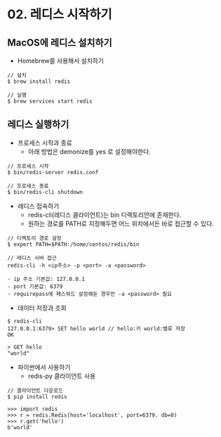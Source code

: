 # 02. 레디스 시작하기

## MacOS에 레디스 설치하기

- Homebrew를 사용해서 설치하기
```
// 설치
$ brew install redis

// 실행
$ brew services start redis
```

## 레디스 실행하기

- 프로세스 시작과 종료
	- 아래 방법은 demonize를 yes 로 설정해야한다.

```
// 프로세스 시작
$ bin/redis-server redis.conf

// 프로세스 종료
$ bin/redis-cli shutdown
```


- 레디스 접속하기
	- redis-cli(레디스 클라이언트)는 bin 디렉토리안에 존재한다.
	- 원하는 경로를 PATH로 지정해두면 어느 위치에서든 바로 접근할 수 있다.
```
// 디렉토리 경로 설정
$ expert PATH=$PATH:/home/centos/redis/bin

// 레디스 서버 접근
redis-cli -h <ip주소> -p <port> -a <password>
```


	
	- ip 주소 기본값: 127.0.0.1
	- port 기본값: 6379
	- requirepass에 패스워드 설정해둔 경우만 -a <password> 필요



- 데이터 저장과 조회
```
$ redis-cli
127.0.0.1:6379> SET hello world // hello:키 world:밸류 저장
OK

> GET hello
"world"
```

- 파이썬에서 사용하기
	- redis-py 클라이언트 사용
```
// 클라이언트 다운로드
$ pip install redis

>>> import redis
>>> r = redis.Redis(host='localhost', port=6379. db=0)
>>> r.get('hello')
b'world'
